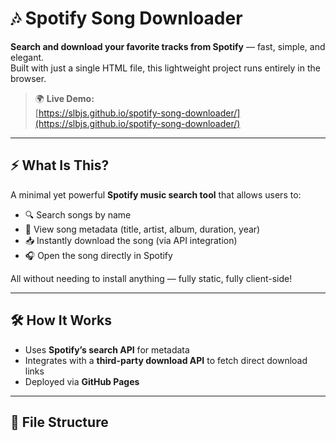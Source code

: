 # 🎶 Spotify Song Downloader

**Search and download your favorite tracks from Spotify** — fast, simple, and elegant.  
Built with just a single HTML file, this lightweight project runs entirely in the browser.

> 🌍 **Live Demo:**  
> [https://slbjs.github.io/spotify-song-downloader/](https://slbjs.github.io/spotify-song-downloader/)

---

## ⚡ What Is This?

A minimal yet powerful **Spotify music search tool** that allows users to:
- 🔍 Search songs by name
- 🎵 View song metadata (title, artist, album, duration, year)
- 📥 Instantly download the song (via API integration)
- 🎧 Open the song directly in Spotify

All without needing to install anything — fully static, fully client-side!

---

## 🛠️ How It Works

- Uses **Spotify’s search API** for metadata
- Integrates with a **third-party download API** to fetch direct download links
- Deployed via **GitHub Pages**

---

## 📁 File Structure

